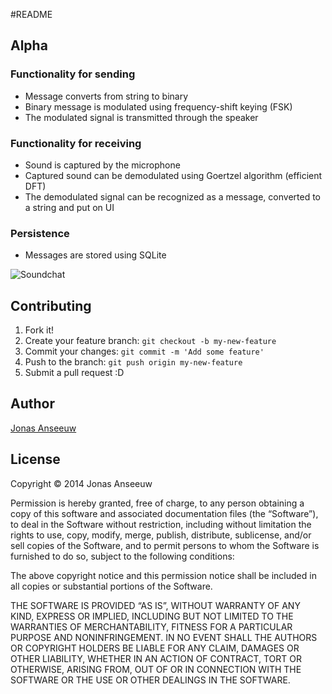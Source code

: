 #README

## Alpha

### Functionality for sending

- Message converts from string to binary
- Binary message is modulated using frequency-shift keying (FSK)
- The modulated signal is transmitted through the speaker

### Functionality for receiving 

- Sound is captured by the microphone
- Captured sound can be demodulated using Goertzel algorithm (efficient DFT)
- The demodulated signal can be recognized as a message, converted to a string and put on UI

### Persistence

- Messages are stored using SQLite


![Soundchat](http://f.cl.ly/items/3921343b2m271j1X0V01/Schermafbeelding%202014-04-25%20om%2013.29.59.png)

## Contributing

1. Fork it!
2. Create your feature branch: `git checkout -b my-new-feature`
3. Commit your changes: `git commit -m 'Add some feature'`
4. Push to the branch: `git push origin my-new-feature`
5. Submit a pull request :D

## Author

[Jonas Anseeuw](http://jns.me)

## License

Copyright © 2014 Jonas Anseeuw

Permission is hereby granted, free of charge, to any person obtaining a copy of this software and associated documentation files (the “Software”), to deal in the Software without restriction, including without limitation the rights to use, copy, modify, merge, publish, distribute, sublicense, and/or sell copies of the Software, and to permit persons to whom the Software is furnished to do so, subject to the following conditions:

The above copyright notice and this permission notice shall be included in all copies or substantial portions of the Software.

THE SOFTWARE IS PROVIDED “AS IS”, WITHOUT WARRANTY OF ANY KIND, EXPRESS OR IMPLIED, INCLUDING BUT NOT LIMITED TO THE WARRANTIES OF MERCHANTABILITY, FITNESS FOR A PARTICULAR PURPOSE AND NONINFRINGEMENT. IN NO EVENT SHALL THE AUTHORS OR COPYRIGHT HOLDERS BE LIABLE FOR ANY CLAIM, DAMAGES OR OTHER LIABILITY, WHETHER IN AN ACTION OF CONTRACT, TORT OR OTHERWISE, ARISING FROM, OUT OF OR IN CONNECTION WITH THE SOFTWARE OR THE USE OR OTHER DEALINGS IN THE SOFTWARE.
